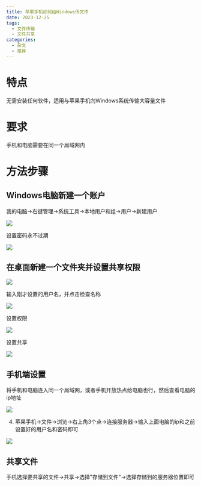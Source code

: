 ```yaml
---
title: 苹果手机如何给Windows传文件
date: 2023-12-25
tags:
  - 文件传输
  - 文件共享
categories:
  - 杂文
  - 推荐
---
```






# 特点

无需安装任何软件，适用与苹果手机向Windows系统传输大容量文件

# 要求

手机和电脑需要在同一个局域网内

# 方法步骤

## Windows电脑新建一个账户

我的电脑->右键管理->系统工具->本地用户和组->用户->新建用户

![](https://cdn.jsdelivr.net/gh/hfshaobing/picx-images-hosting@master/20231225/2023-12-25_095010.6qfh019kjps0.webp)

设置密码永不过期

![](https://cdn.jsdelivr.net/gh/hfshaobing/picx-images-hosting@master/20231225/2023-12-25_095147.dsv6ijmz74o.webp)

## 在桌面新建一个文件夹并设置共享权限

![](https://cdn.jsdelivr.net/gh/hfshaobing/picx-images-hosting@master/20231225/2023-12-25_095709.blp8lja82ls.webp)

输入刚才设置的用户名，并点击检查名称

![](https://cdn.jsdelivr.net/gh/hfshaobing/picx-images-hosting@master/20231225/2023-12-25_095813.7hi9kleow5s0.webp)

设置权限

![](https://cdn.jsdelivr.net/gh/hfshaobing/picx-images-hosting@master/20231225/2023-12-25_095852.1ih4h5fd5oow.webp)

设置共享

![](https://cdn.jsdelivr.net/gh/hfshaobing/picx-images-hosting@master/20231225/2023-12-25_100257.2jh1otjl98o0.webp)

## 手机端设置

将手机和电脑连入同一个局域网，或者手机开放热点给电脑也行，然后查看电脑的ip地址

![](https://cdn.jsdelivr.net/gh/hfshaobing/picx-images-hosting@master/20231225/2023-12-25_101554.2mvxhae9gia0.webp)

4. 苹果手机->文件->浏览->右上角3个点->连接服务器->输入上面电脑的ip和之前设置好的用户名和密码即可

![](https://cdn.jsdelivr.net/gh/hfshaobing/picx-images-hosting@master/20231225/2023-12-25_112547.zspowivmzwg.webp)



## 共享文件

手机选择要共享的文件->共享->选择"存储到文件"->选择存储到的服务器位置即可



